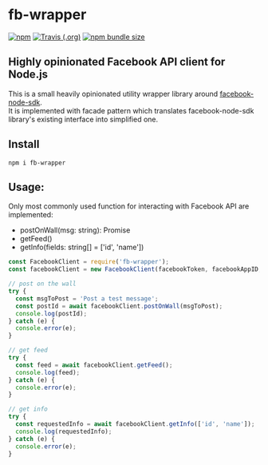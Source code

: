 # fb-wrapper

[![npm](https://img.shields.io/npm/v/fb-wrapper.svg)](https://www.npmjs.com/package/fb-wrapper)
[![Travis (.org)](https://img.shields.io/travis/mkosir/fb-wrapper.svg)](https://travis-ci.org/mkosir/fb-wrapper)
[![npm bundle size](https://img.shields.io/bundlephobia/min/fb-wrapper.svg)](https://www.npmjs.com/package/fb-wrapper)

## Highly opinionated Facebook API client for Node.js

This is a small heavily opinionated utility wrapper library around [facebook-node-sdk](https://github.com/node-facebook/facebook-node-sdk).  
It is implemented with facade pattern which translates facebook-node-sdk library's existing interface into simplified one.

## Install

```shell
npm i fb-wrapper
```

## Usage:

Only most commonly used function for interacting with Facebook API are implemented:

- postOnWall(msg: string): Promise<string>
- getFeed()
- getInfo(fields: string[] = ['id', 'name'])

```js
const FacebookClient = require('fb-wrapper');
const facebookClient = new FacebookClient(facebookToken, facebookAppID, facebookAppSecret);

// post on the wall
try {
  const msgToPost = 'Post a test message';
  const postId = await facebookClient.postOnWall(msgToPost);
  console.log(postId);
} catch (e) {
  console.error(e);
}

// get feed
try {
  const feed = await facebookClient.getFeed();
  console.log(feed);
} catch (e) {
  console.error(e);
}

// get info
try {
  const requestedInfo = await facebookClient.getInfo(['id', 'name']);
  console.log(requestedInfo);
} catch (e) {
  console.error(e);
}
```
